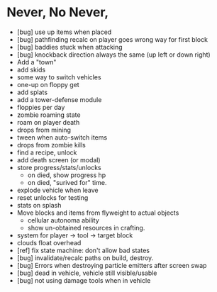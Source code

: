 # Never, No Never,

* [bug] use up items when placed
* [bug] pathfinding recalc on player goes wrong way for first block
* [bug] baddies stuck when attacking
* [bug] knockback direction always the same (up left or down right)
* Add a "town"
* add skids
* some way to switch vehicles
* one-up on floppy get
* add splats
* add a tower-defense module
* floppies per day
* zombie roaming state
* roam on player death
* drops from mining
* tween when auto-switch items
* drops from zombie kills
* find a recipe, unlock
* add death screen (or modal)
* store progress/stats/unlocks
  * on died, show progress hp
  * on died, "surived for" time.
* explode vehicle when leave
* reset unlocks for testing
* stats on splash
* Move blocks and items from flyweight to actual objects
  * cellular autonoma ability
  * show un-obtained resources in crafting.
* system for player -> tool -> target block
* clouds float overhead
* [ref] fix state machine: don't allow bad states
* [bug] invalidate/recalc paths on build, destroy.
* [bug] Errors when destroying particle emitters after screen swap
* [bug] dead in vehicle, vehicle still visible/usable
* [bug] not using damage tools when in vehicle
